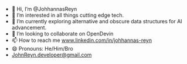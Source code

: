 - 👋 Hi, I’m @JohhannasReyn
- 👀 I’m interested in all things cutting edge tech.
- 🌱 I’m currently exploring alternative and obscure data structures for AI advancement.
- 💞️ I’m looking to collaborate on OpenDevin
- 📫 How to reach me www.linkedin.com/in/johhannas-reyn
- 😄 Pronouns: He/Him/Bro
- JohnReyn.developer@gmail.com
<!---
JohhannasReyn/JohhannasReyn is a ✨ special ✨ repository because its `README.md` (this file) appears on your GitHub profile.
You can click the Preview link to take a look at your changes.
--->
